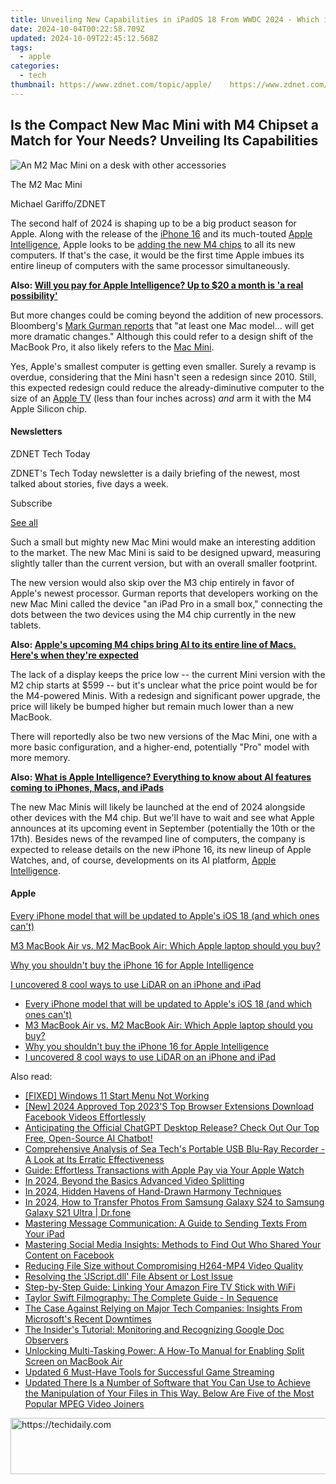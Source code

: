 ```yaml
---
title: Unveiling New Capabilities in iPadOS 18 From WWDC 2024 - Which iPads Are Eligible? | TechNews Today
date: 2024-10-04T00:22:58.709Z
updated: 2024-10-09T22:45:12.568Z
tags:
  - apple
categories:
  - tech
thumbnail: https://www.zdnet.com/topic/apple/    https://www.zdnet.com/a/img/resize/306ec32cb61cf9cad4f97c1d573bea1e3133eee7/2024/05/23/f7b15abe-b5bb-44d9-b63a-e89324ca3c56/8.jpg?width=170&height=96&fit=crop&auto=webp
---
```


## Is the Compact New Mac Mini with M4 Chipset a Match for Your Needs? Unveiling Its Capabilities

![An M2 Mac Mini on a desk with other accessories](https://www.zdnet.com/a/img/resize/861f02b01db9439009ec3f0eaa0119e8a8187016/2023/02/10/7ffee409-d4d5-4408-af39-6784685c87ff/m2-mac-mini-review-hero.jpg?auto=webp&width=1280)

The M2 Mac Mini

Michael Gariffo/ZDNET

The second half of 2024 is shaping up to be a big product season for Apple. Along with the release of the [iPhone 16](https://www.zdnet.com/article/i-upgrade-my-iphone-every-year-but-the-iphone-16-worries-me-heres-why/) and its much-touted [Apple Intelligence](https://www.zdnet.com/article/what-is-apple-intelligence-everything-to-know-about-ai-features-coming-to-iphones-macs-and-ipads/), Apple looks to be [adding the new M4 chips](https://www.zdnet.com/article/apples-upcoming-m4-chips-bring-ai-to-its-entire-line-of-macs-heres-when-theyre-expected/) to all its new computers. If that's the case, it would be the first time Apple imbues its entire lineup of computers with the same processor simultaneously. 

**Also: [Will you pay for Apple Intelligence? Up to $20 a month is 'a real possibility'](https://www.zdnet.com/article/will-you-pay-for-apple-intelligence-up-to-20-a-month-is-a-real-possibility/)**

But more changes could be coming beyond the addition of new processors. Bloomberg's [Mark Gurman reports](https://www.bloomberg.com/news/articles/2024-08-08/mac-mini-m4-apple-plans-to-release-smallest-desktop-computer-yet) that "at least one Mac model... will get more dramatic changes." Although this could refer to a design shift of the MacBook Pro, it also likely refers to the [Mac Mini](https://www.zdnet.com/article/apple-mac-mini-2023-review/).

Yes, Apple's smallest computer is getting even smaller. Surely a revamp is overdue, considering that the Mini hasn't seen a redesign since 2010\. Still, this expected redesign could reduce the already-diminutive computer to the size of an [Apple TV](https://www.zdnet.com/home-and-office/home-entertainment/apple-tv-4k-review-apple-is-finally-selling-more-for-less/) (less than four inches across) _and_ arm it with the M4 Apple Silicon chip. 

#### Newsletters

ZDNET Tech Today

ZDNET's Tech Today newsletter is a daily briefing of the newest, most talked about stories, five days a week.

 Subscribe

[See all](https://www.zdnet.com/newsletters/)

Such a small but mighty new Mac Mini would make an interesting addition to the market. The new Mac Mini is said to be designed upward, measuring slightly taller than the current version, but with an overall smaller footprint. 

The new version would also skip over the M3 chip entirely in favor of Apple's newest processor. Gurman reports that developers working on the new Mac Mini called the device "an iPad Pro in a small box," connecting the dots between the two devices using the M4 chip currently in the new tablets.

**Also: [Apple's upcoming M4 chips bring AI to its entire line of Macs. Here's when they're expected](https://www.zdnet.com/article/apples-upcoming-m4-chips-bring-ai-to-its-entire-line-of-macs-heres-when-theyre-expected/)**

The lack of a display keeps the price low -- the current Mini version with the M2 chip starts at $599 -- but it's unclear what the price point would be for the M4-powered Minis. With a redesign and significant power upgrade, the price will likely be bumped higher but remain much lower than a new MacBook. 

There will reportedly also be two new versions of the Mac Mini, one with a more basic configuration, and a higher-end, potentially "Pro" model with more memory.

**Also: [What is Apple Intelligence? Everything to know about AI features coming to iPhones, Macs, and iPads](https://www.zdnet.com/article/what-is-apple-intelligence-everything-to-know-about-ai-features-coming-to-iphones-macs-and-ipads/)**

The new Mac Minis will likely be launched at the end of 2024 alongside other devices with the M4 chip. But we'll have to wait and see what Apple announces at its upcoming event in September (potentially the 10th or the 17th). Besides news of the revamped line of computers, the company is expected to release details on the new iPhone 16, its new lineup of Apple Watches, and, of course, developments on its AI platform, [Apple Intelligence](https://www.zdnet.com/article/what-is-apple-intelligence-everything-to-know-about-ai-features-coming-to-iphones-macs-and-ipads/). 

#### Apple

[Every iPhone model that will be updated to Apple's iOS 18 (and which ones can't)](https://www.zdnet.com/article/every-iphone-model-compatible-with-apples-ios-18-and-which-ones-arent/ "Every iPhone model that will be updated to Apple's iOS 18 (and which ones can't)")

[M3 MacBook Air vs. M2 MacBook Air: Which Apple laptop should you buy?](https://www.zdnet.com/article/m3-macbook-air-vs-m2-macbook-air/ "M3 MacBook Air vs. M2 MacBook Air: Which Apple laptop should you buy?")

[Why you shouldn't buy the iPhone 16 for Apple Intelligence](https://www.zdnet.com/article/why-you-shouldnt-buy-the-iphone-16-for-apple-intelligence/ "Why you shouldn't buy the iPhone 16 for Apple Intelligence")

[I uncovered 8 cool ways to use LiDAR on an iPhone and iPad](https://www.zdnet.com/article/i-uncovered-8-cool-ways-to-use-lidar-on-an-iphone-and-ipad/ "I uncovered 8 cool ways to use LiDAR on an iPhone and iPad")

* [Every iPhone model that will be updated to Apple's iOS 18 (and which ones can't)](https://www.zdnet.com/article/every-iphone-model-compatible-with-apples-ios-18-and-which-ones-arent/ "Every iPhone model that will be updated to Apple's iOS 18 (and which ones can't)")
* [M3 MacBook Air vs. M2 MacBook Air: Which Apple laptop should you buy?](https://www.zdnet.com/article/m3-macbook-air-vs-m2-macbook-air/ "M3 MacBook Air vs. M2 MacBook Air: Which Apple laptop should you buy?")
* [Why you shouldn't buy the iPhone 16 for Apple Intelligence](https://www.zdnet.com/article/why-you-shouldnt-buy-the-iphone-16-for-apple-intelligence/ "Why you shouldn't buy the iPhone 16 for Apple Intelligence")
* [I uncovered 8 cool ways to use LiDAR on an iPhone and iPad](https://www.zdnet.com/article/i-uncovered-8-cool-ways-to-use-lidar-on-an-iphone-and-ipad/ "I uncovered 8 cool ways to use LiDAR on an iPhone and iPad")

<ins class="adsbygoogle"
     style="display:block"
     data-ad-format="autorelaxed"
     data-ad-client="ca-pub-7571918770474297"
     data-ad-slot="1223367746"></ins>

<ins class="adsbygoogle"
     style="display:block"
     data-ad-client="ca-pub-7571918770474297"
     data-ad-slot="8358498916"
     data-ad-format="auto"
     data-full-width-responsive="true"></ins>

<span class="atpl-alsoreadstyle">Also read:</span>
<div><ul>
<li><a href="https://common-error.techidaily.com/fixed-windows-11-start-menu-not-working/"><u>[FIXED] Windows 11 Start Menu Not Working</u></a></li>
<li><a href="https://facebook-clips.techidaily.com/new-2024-approved-top-2023s-top-browser-extensions-download-facebook-videos-effortlessly/"><u>[New] 2024 Approved Top 2023'S Top Browser Extensions Download Facebook Videos Effortlessly</u></a></li>
<li><a href="https://tech-haven.techidaily.com/1721962720996-anticipating-the-official-chatgpt-desktop-release-check-out-our-top-free-open-source-ai-chatbot/"><u>Anticipating the Official ChatGPT Desktop Release? Check Out Our Top Free, Open-Source AI Chatbot!</u></a></li>
<li><a href="https://buynow-marvelous.techidaily.com/comprehensive-analysis-of-sea-techs-portable-usb-blu-ray-recorder-a-look-at-its-erratic-effectiveness/"><u>Comprehensive Analysis of Sea Tech's Portable USB Blu-Ray Recorder - A Look at Its Erratic Effectiveness</u></a></li>
<li><a href="https://techtrends.techidaily.com/guide-effortless-transactions-with-apple-pay-via-your-apple-watch/"><u>Guide: Effortless Transactions with Apple Pay via Your Apple Watch</u></a></li>
<li><a href="https://extra-lessons.techidaily.com/in-2024-beyond-the-basics-advanced-video-splitting/"><u>In 2024, Beyond the Basics Advanced Video Splitting</u></a></li>
<li><a href="https://article-posts.techidaily.com/in-2024-hidden-havens-of-hand-drawn-harmony-techniques/"><u>In 2024, Hidden Havens of Hand-Drawn Harmony Techniques</u></a></li>
<li><a href="https://android-transfer.techidaily.com/in-2024-how-to-transfer-photos-from-samsung-galaxy-s24-to-samsung-galaxy-s21-ultra-drfone-by-drfone-transfer-from-android-transfer-from-android/"><u>In 2024, How to Transfer Photos From Samsung Galaxy S24 to Samsung Galaxy S21 Ultra | Dr.fone</u></a></li>
<li><a href="https://techtrends.techidaily.com/mastering-message-communication-a-guide-to-sending-texts-from-your-ipad/"><u>Mastering Message Communication: A Guide to Sending Texts From Your iPad</u></a></li>
<li><a href="https://techtrends.techidaily.com/mastering-social-media-insights-methods-to-find-out-who-shared-your-content-on-facebook/"><u>Mastering Social Media Insights: Methods to Find Out Who Shared Your Content on Facebook</u></a></li>
<li><a href="https://tech-revival.techidaily.com/reducing-file-size-without-compromising-h264-mp4-video-quality/"><u>Reducing File Size without Compromising H264-MP4 Video Quality</u></a></li>
<li><a href="https://techtrends.techidaily.com/resolving-the-jscriptdll-file-absent-or-lost-issue/"><u>Resolving the 'JScript.dll' File Absent or Lost Issue</u></a></li>
<li><a href="https://techtrends.techidaily.com/step-by-step-guide-linking-your-amazon-fire-tv-stick-with-wifi/"><u>Step-by-Step Guide: Linking Your Amazon Fire TV Stick with WiFi</u></a></li>
<li><a href="https://techtrends.techidaily.com/taylor-swift-filmography-the-complete-guide-in-sequence/"><u>Taylor Swift Filmography: The Complete Guide - In Sequence</u></a></li>
<li><a href="https://techtrends.techidaily.com/the-case-against-relying-on-major-tech-companies-insights-from-microsofts-recent-downtimes/"><u>The Case Against Relying on Major Tech Companies: Insights From Microsoft's Recent Downtimes</u></a></li>
<li><a href="https://techtrends.techidaily.com/the-insiders-tutorial-monitoring-and-recognizing-google-doc-observers/"><u>The Insider's Tutorial: Monitoring and Recognizing Google Doc Observers</u></a></li>
<li><a href="https://techtrends.techidaily.com/unlocking-multi-tasking-power-a-how-to-manual-for-enabling-split-screen-on-macbook-air/"><u>Unlocking Multi-Tasking Power: A How-To Manual for Enabling Split Screen on MacBook Air</u></a></li>
<li><a href="https://ai-live-streaming.techidaily.com/updated-6-must-have-tools-for-successful-game-streaming/"><u>Updated 6 Must-Have Tools for Successful Game Streaming</u></a></li>
<li><a href="https://ai-video-tools.techidaily.com/updated-there-is-a-number-of-software-that-you-can-use-to-achieve-the-manipulation-of-your-files-in-this-way-below-are-five-of-the-most-popular-mpeg-video-j/"><u>Updated There Is a Number of Software that You Can Use to Achieve the Manipulation of Your Files in This Way. Below Are Five of the Most Popular MPEG Video Joiners</u></a></li>
</ul></div>

<!-- affiliate ads begin -->
<a href="https://appsumo.8odi.net/c/5597632/2151882/7443" target="_top" id="2151882">
  <img src="//a.impactradius-go.com/display-ad/7443-2151882" border="0" alt="https://techidaily.com" width="600" height="90"/>
</a>
<img height="0" width="0" src="https://appsumo.8odi.net/i/5597632/2151882/7443" style="position:absolute;visibility:hidden;" border="0" />
<!-- affiliate ads end -->

